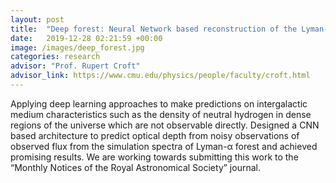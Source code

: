```yaml
---
layout: post
title:  "Deep forest: Neural Network based reconstruction of the Lyman-α forest"
date:   2019-12-28 02:21:59 +00:00
image: /images/deep_forest.jpg
categories: research
advisor: "Prof. Rupert Croft"
advisor_link: https://www.cmu.edu/physics/people/faculty/croft.html
---
```

Applying deep learning approaches to make predictions on intergalactic medium characteristics such as the density of neutral hydrogen in dense regions of the universe which are not observable directly. Designed a CNN based architecture to predict optical depth from noisy observations of observed flux from the simulation spectra of Lyman-α forest and achieved promising results. We are working towards submitting this work to the “Monthly Notices of the Royal Astronomical Society” journal.
